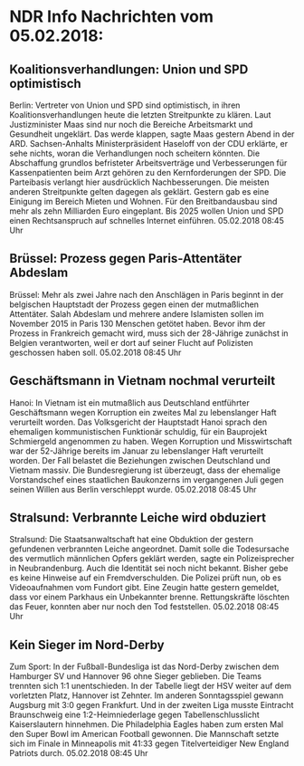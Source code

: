 # NDR Info Nachrichten vom 05.02.2018:


## Koalitionsverhandlungen: Union und SPD optimistisch
Berlin: Vertreter von Union und SPD sind optimistisch, in ihren Koalitionsverhandlungen heute die letzten Streitpunkte zu klären. Laut Justizminister Maas sind nur noch die Bereiche Arbeitsmarkt und Gesundheit ungeklärt. Das werde klappen, sagte Maas gestern Abend in der ARD. Sachsen-Anhalts Ministerpräsident Haseloff von der CDU erklärte, er sehe nichts, woran die Verhandlungen noch scheitern könnten. Die Abschaffung grundlos befristeter Arbeitsverträge und Verbesserungen für Kassenpatienten beim Arzt gehören zu den Kernforderungen der SPD. Die Parteibasis verlangt hier ausdrücklich Nachbesserungen. Die meisten anderen Streitpunkte gelten dagegen als geklärt. Gestern gab es eine Einigung im Bereich Mieten und Wohnen. Für den Breitbandausbau sind mehr als zehn Milliarden Euro eingeplant. Bis 2025 wollen Union und SPD einen Rechtsanspruch auf schnelles Internet einführen. 05.02.2018 08:45 Uhr 

## Brüssel: Prozess gegen Paris-Attentäter Abdeslam
Brüssel: Mehr als zwei Jahre nach den Anschlägen in Paris beginnt in der belgischen Hauptstadt der Prozess gegen einen der mutmaßlichen Attentäter. Salah Abdeslam und mehrere andere Islamisten sollen im November 2015 in Paris 130 Menschen getötet haben. Bevor ihm der Prozess in Frankreich gemacht wird, muss sich der 28-Jährige zunächst in Belgien verantworten, weil er dort auf seiner Flucht auf Polizisten geschossen haben soll. 05.02.2018 08:45 Uhr 

## Geschäftsmann in Vietnam nochmal verurteilt
Hanoi: In Vietnam ist ein mutmaßlich aus Deutschland entführter Geschäftsmann wegen Korruption ein zweites Mal zu lebenslanger Haft verurteilt worden. Das Volksgericht der Hauptstadt Hanoi sprach den ehemaligen kommunistischen Funktionär schuldig, für ein Bauprojekt Schmiergeld angenommen zu haben. Wegen Korruption und Misswirtschaft war der 52-Jährige bereits im Januar zu lebenslanger Haft verurteilt worden. Der Fall belastet die Beziehungen zwischen Deutschland und Vietnam massiv. Die Bundesregierung ist überzeugt, dass der ehemalige Vorstandschef eines staatlichen Baukonzerns im vergangenen Juli gegen seinen Willen aus Berlin verschleppt wurde. 05.02.2018 08:45 Uhr 

## Stralsund: Verbrannte Leiche wird obduziert
Stralsund: Die Staatsanwaltschaft hat eine Obduktion der gestern gefundenen verbrannten Leiche angeordnet. Damit solle die Todesursache des vermutlich männlichen Opfers geklärt werden, sagte ein Polizeisprecher in Neubrandenburg. Auch die Identität sei noch nicht bekannt. Bisher gebe es keine Hinweise auf ein Fremdverschulden. Die Polizei prüft nun, ob es Videoaufnahmen vom Fundort gibt. Eine Zeugin hatte gestern gemeldet, dass vor einem Parkhaus ein Unbekannter brenne. Rettungskräfte löschten das Feuer, konnten aber nur noch den Tod feststellen. 05.02.2018 08:45 Uhr 

## Kein Sieger im Nord-Derby
Zum Sport: In der Fußball-Bundesliga ist das Nord-Derby zwischen dem Hamburger SV und Hannover 96 ohne Sieger geblieben. Die Teams trennten sich 1:1 unentschieden. In der Tabelle liegt der HSV weiter auf dem vorletzten Platz, Hannover ist Zehnter. Im anderen Sonntagsspiel gewann Augsburg mit 3:0 gegen Frankfurt. Und in der zweiten Liga musste Eintracht Braunschweig eine 1:2-Heimniederlage gegen Tabellenschlusslicht Kaiserslautern hinnehmen. Die Philadelphia Eagles haben zum ersten Mal den Super Bowl im American Football gewonnen. Die Mannschaft setzte sich im Finale in Minneapolis mit 41:33 gegen Titelverteidiger New England Patriots durch. 05.02.2018 08:45 Uhr 
